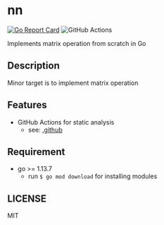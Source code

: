 # nn
[![Go Report Card](https://goreportcard.com/badge/github.com/task4233/nn)](https://goreportcard.com/report/github.com/task4233/nn)
![GitHub Actions](https://github.com/task4233/nn/workflows/Static%20check%20with%20PR%20and%20Add%20comment%20each%20error/badge.svg)

Implements matrix operation from scratch in Go

## Description
Minor target is to implement matrix operation

## Features
 - GitHub Actions for static analysis
   - see: [.github](https://github.com/task4233/nn/tree/master/.github)

## Requirement
 - go >= 1.13.7
   - run `$ go mod download` for installing modules

## LICENSE
MIT

